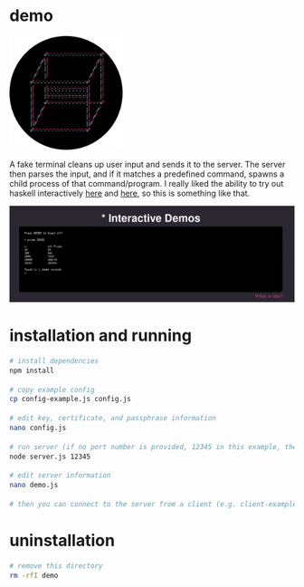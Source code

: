 # demo

<img src="demo-logo.png" style="width: 200px"/>

A fake terminal cleans up user input and sends it to the server. The server then parses the input, and if it matches a predefined command, spawns a child process of that command/program. I really liked the ability to try out haskell interactively [here](https://www.haskell.org/) and [here](https://tryhaskell.org/), so this is something like that.

![demo screenshot](demo.png)

# installation and running

```sh
# install dependencies
npm install

# copy example config
cp config-example.js config.js

# edit key, certificate, and passphrase information
nano config.js

# run server (if no port number is provided, 12345 in this example, the server will default to port 8181)
node server.js 12345

# edit server information
nano demo.js

# then you can connect to the server from a client (e.g. client-example.html) 
```

# uninstallation

```sh
# remove this directory
rm -rfI demo
```
